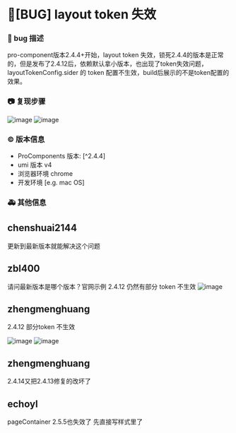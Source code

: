 # 🐛[BUG] layout token 失效

### 🐛 bug 描述

pro-component版本2.4.4+开始，layout token 失效，锁死2.4.4的版本是正常的，但是发布了2.4.12后，依赖默认拿小版本，也出现了token失效问题，layoutTokenConfig.sider 的 token 配置不生效，build后展示的不是token配置的效果。

### 📷 复现步骤

![image](https://user-images.githubusercontent.com/131357495/236370066-1293f40e-8af3-4dd1-85c7-5b87c82aaa04.png)
![image](https://user-images.githubusercontent.com/131357495/236370559-56964bf3-016f-4f1f-982e-48e1a9765cfc.png)

### © 版本信息

- ProComponents 版本: [^2.4.4]
- umi 版本 v4
- 浏览器环境 chrome
- 开发环境 [e.g. mac OS]

### 🚑 其他信息

<!--
如截图等其他信息可以贴在这里
-->

## chenshuai2144

更新到最新版本就能解决这个问题

## zbl400

请问最新版本是哪个版本？官网示例 2.4.12 仍然有部分 token 不生效
![image](https://user-images.githubusercontent.com/2020731/236591074-ffc032a7-9339-4f6b-8adc-6c78b2fa45ea.png)

## zhengmenghuang

2.4.12 部分token 不生效

![image](https://user-images.githubusercontent.com/29627098/236591280-fecd97fb-db5d-43a8-9bb2-9f05d95868b6.png)
![image](https://user-images.githubusercontent.com/29627098/236591321-17d534ed-219c-41a4-a030-bee44c1cb1d0.png)

## zhengmenghuang

2.4.14又把2.4.13修复的改坏了

## echoyl

pageContainer 2.5.5也失效了 先直接写样式里了
